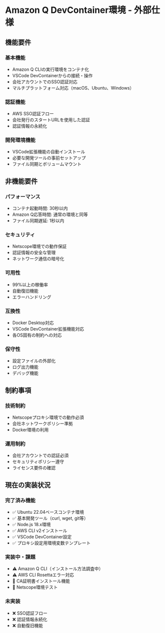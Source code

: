 # Amazon Q DevContainer環境 - 外部仕様

## 機能要件

### 基本機能
- Amazon Q CLIの実行環境をコンテナ化
- VSCode DevContainerからの接続・操作
- 会社アカウントでのSSO認証対応
- マルチプラットフォーム対応（macOS、Ubuntu、Windows）

### 認証機能
- AWS SSO認証フロー
- 会社発行のスタートURLを使用した認証
- 認証情報の永続化

### 開発環境機能
- VSCode拡張機能の自動インストール
- 必要な開発ツールの事前セットアップ
- ファイル同期とボリュームマウント

## 非機能要件

### パフォーマンス
- コンテナ起動時間: 30秒以内
- Amazon Q応答時間: 通常の環境と同等
- ファイル同期遅延: 1秒以内

### セキュリティ
- Netscope環境での動作保証
- 認証情報の安全な管理
- ネットワーク通信の暗号化

### 可用性
- 99%以上の稼働率
- 自動復旧機能
- エラーハンドリング

### 互換性
- Docker Desktop対応
- VSCode DevContainer拡張機能対応
- 各OS固有の制約への対応

### 保守性
- 設定ファイルの外部化
- ログ出力機能
- デバッグ機能

## 制約事項

### 技術制約
- Netscopeプロキシ環境での動作必須
- 会社ネットワークポリシー準拠
- Docker環境の利用

### 運用制約
- 会社アカウントでの認証必須
- セキュリティポリシー遵守
- ライセンス要件の確認

## 現在の実装状況

### 完了済み機能
- ✅ Ubuntu 22.04ベースコンテナ環境
- ✅ 基本開発ツール（curl, wget, git等）
- ✅ Node.js 18.x環境
- ✅ AWS CLI v2インストール
- ✅ VSCode DevContainer設定
- ✅ プロキシ設定用環境変数テンプレート

### 実装中・課題
- ⚠️ Amazon Q CLI（インストール方法調査中）
- ⚠️ AWS CLI Rosettaエラー対応
- 🔄 CA証明書インストール機能
- 🔄 Netscope環境テスト

### 未実装
- ❌ SSO認証フロー
- ❌ 認証情報永続化
- ❌ 自動復旧機能

